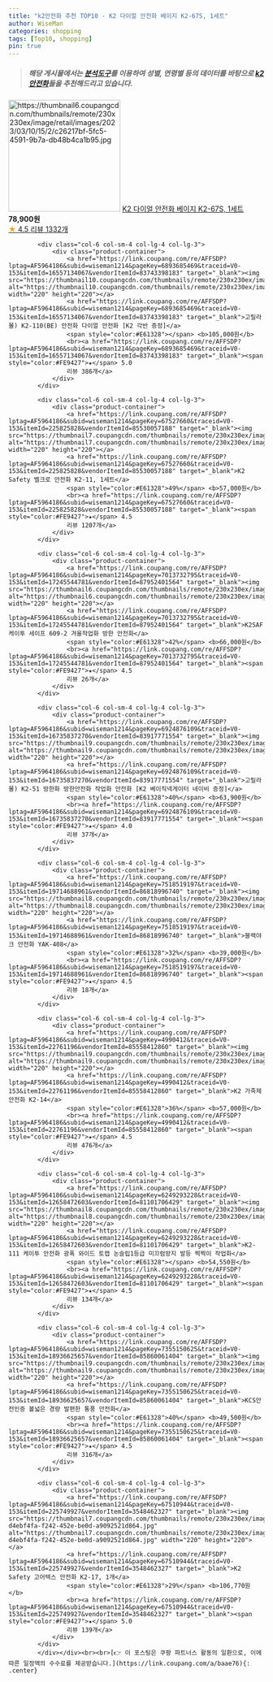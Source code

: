 ```yaml
---
title: "k2안전화 추천 TOP10 - K2 다이얼 안전화 베이지 K2-67S, 1세트"
author: WiseMan
categories: shopping
tags: [Top10, shopping]
pin: true
---
```


> ##### 해당 게시물에서는 [**분석도구**](https://itemscout.io/)를 이용하여 **성별**, **연령별** 등의 데이터를 바탕으로 [**k2안전화**](https://link.coupang.com/a/baae76)들을 추천해드리고 있습니다.
<div class="container"><div class="row">
            <div class="col-6 col-sm-4 col-lg-4 col-lg-3">
                <div class="product-container">
                    <a href="https://link.coupang.com/re/AFFSDP?lptag=AF5964186&subid=wiseman1214&pageKey=7188479078&traceid=V0-153&itemId=18144221260&vendorItemId=85294616352" target="_blank"><img src="https://thumbnail6.coupangcdn.com/thumbnails/remote/230x230ex/image/retail/images/2023/03/10/15/2/c26217bf-5fc5-4591-9b7a-db48b4ca1b95.jpg" alt="https://thumbnail6.coupangcdn.com/thumbnails/remote/230x230ex/image/retail/images/2023/03/10/15/2/c26217bf-5fc5-4591-9b7a-db48b4ca1b95.jpg" width="220" height="220"></a>
                    <a href="https://link.coupang.com/re/AFFSDP?lptag=AF5964186&subid=wiseman1214&pageKey=7188479078&traceid=V0-153&itemId=18144221260&vendorItemId=85294616352" target="_blank">K2 다이얼 안전화 베이지 K2-67S, 1세트</a>
                    <span style="color:#E61328"></span> <b>78,900원</b>
                    <br><a href="https://link.coupang.com/re/AFFSDP?lptag=AF5964186&subid=wiseman1214&pageKey=7188479078&traceid=V0-153&itemId=18144221260&vendorItemId=85294616352" target="_blank"><span style="color:#FE9427">★</span> 4.5
                    리뷰 1332개</a>
                </div>
            </div>
            
            <div class="col-6 col-sm-4 col-lg-4 col-lg-3">
                <div class="product-container">
                    <a href="https://link.coupang.com/re/AFFSDP?lptag=AF5964186&subid=wiseman1214&pageKey=6893685469&traceid=V0-153&itemId=16557134067&vendorItemId=83743398183" target="_blank"><img src="https://thumbnail10.coupangcdn.com/thumbnails/remote/230x230ex/image/vendor_inventory/d9d4/86d67b69a53c7f8cd053068f3d7654c8fe25e8bccab3cea830fbec7b620e.jpg" alt="https://thumbnail10.coupangcdn.com/thumbnails/remote/230x230ex/image/vendor_inventory/d9d4/86d67b69a53c7f8cd053068f3d7654c8fe25e8bccab3cea830fbec7b620e.jpg" width="220" height="220"></a>
                    <a href="https://link.coupang.com/re/AFFSDP?lptag=AF5964186&subid=wiseman1214&pageKey=6893685469&traceid=V0-153&itemId=16557134067&vendorItemId=83743398183" target="_blank">고릴라몰) K2-110(BE) 안전화 다이얼 안전화 [K2 각반 증정]</a>
                    <span style="color:#E61328"></span> <b>105,000원</b>
                    <br><a href="https://link.coupang.com/re/AFFSDP?lptag=AF5964186&subid=wiseman1214&pageKey=6893685469&traceid=V0-153&itemId=16557134067&vendorItemId=83743398183" target="_blank"><span style="color:#FE9427">★</span> 5.0
                    리뷰 386개</a>
                </div>
            </div>
            
            <div class="col-6 col-sm-4 col-lg-4 col-lg-3">
                <div class="product-container">
                    <a href="https://link.coupang.com/re/AFFSDP?lptag=AF5964186&subid=wiseman1214&pageKey=67527660&traceid=V0-153&itemId=225825828&vendorItemId=85530057188" target="_blank"><img src="https://thumbnail7.coupangcdn.com/thumbnails/remote/230x230ex/image/vendor_inventory/d49d/7c1ed01639d3ccb5e37435177315832c183789a6c611d20639bb4fd7dcba.png" alt="https://thumbnail7.coupangcdn.com/thumbnails/remote/230x230ex/image/vendor_inventory/d49d/7c1ed01639d3ccb5e37435177315832c183789a6c611d20639bb4fd7dcba.png" width="220" height="220"></a>
                    <a href="https://link.coupang.com/re/AFFSDP?lptag=AF5964186&subid=wiseman1214&pageKey=67527660&traceid=V0-153&itemId=225825828&vendorItemId=85530057188" target="_blank">K2 Safety 벨크로 안전화 K2-11, 1세트</a>
                    <span style="color:#E61328">49%</span> <b>57,000원</b>
                    <br><a href="https://link.coupang.com/re/AFFSDP?lptag=AF5964186&subid=wiseman1214&pageKey=67527660&traceid=V0-153&itemId=225825828&vendorItemId=85530057188" target="_blank"><span style="color:#FE9427">★</span> 4.5
                    리뷰 1207개</a>
                </div>
            </div>
            
            <div class="col-6 col-sm-4 col-lg-4 col-lg-3">
                <div class="product-container">
                    <a href="https://link.coupang.com/re/AFFSDP?lptag=AF5964186&subid=wiseman1214&pageKey=7013732795&traceid=V0-153&itemId=17245544781&vendorItemId=87952401564" target="_blank"><img src="https://thumbnail6.coupangcdn.com/thumbnails/remote/230x230ex/image/vendor_inventory/8d88/d7a35a029c41bdda2874a17380f77e90d7807832e8661ded7a47c18665ba.jpg" alt="https://thumbnail6.coupangcdn.com/thumbnails/remote/230x230ex/image/vendor_inventory/8d88/d7a35a029c41bdda2874a17380f77e90d7807832e8661ded7a47c18665ba.jpg" width="220" height="220"></a>
                    <a href="https://link.coupang.com/re/AFFSDP?lptag=AF5964186&subid=wiseman1214&pageKey=7013732795&traceid=V0-153&itemId=17245544781&vendorItemId=87952401564" target="_blank">K2SAF 케이투 세이프 609-2 겨울작업화 방한 안전화</a>
                    <span style="color:#E61328">42%</span> <b>66,000원</b>
                    <br><a href="https://link.coupang.com/re/AFFSDP?lptag=AF5964186&subid=wiseman1214&pageKey=7013732795&traceid=V0-153&itemId=17245544781&vendorItemId=87952401564" target="_blank"><span style="color:#FE9427">★</span> 4.5
                    리뷰 26개</a>
                </div>
            </div>
            
            <div class="col-6 col-sm-4 col-lg-4 col-lg-3">
                <div class="product-container">
                    <a href="https://link.coupang.com/re/AFFSDP?lptag=AF5964186&subid=wiseman1214&pageKey=6924876109&traceid=V0-153&itemId=16735837270&vendorItemId=83917771554" target="_blank"><img src="https://thumbnail9.coupangcdn.com/thumbnails/remote/230x230ex/image/vendor_inventory/73ae/04be2902e04dfd795295b840a5bf24a938ce2b394aa7672e900bba62f057.jpg" alt="https://thumbnail9.coupangcdn.com/thumbnails/remote/230x230ex/image/vendor_inventory/73ae/04be2902e04dfd795295b840a5bf24a938ce2b394aa7672e900bba62f057.jpg" width="220" height="220"></a>
                    <a href="https://link.coupang.com/re/AFFSDP?lptag=AF5964186&subid=wiseman1214&pageKey=6924876109&traceid=V0-153&itemId=16735837270&vendorItemId=83917771554" target="_blank">고릴라몰) K2-51 방한화 방한안전화 작업화 안전화 [K2 베이직넥게이터 네이비 증정]</a>
                    <span style="color:#E61328">40%</span> <b>63,900원</b>
                    <br><a href="https://link.coupang.com/re/AFFSDP?lptag=AF5964186&subid=wiseman1214&pageKey=6924876109&traceid=V0-153&itemId=16735837270&vendorItemId=83917771554" target="_blank"><span style="color:#FE9427">★</span> 4.0
                    리뷰 37개</a>
                </div>
            </div>
            
            <div class="col-6 col-sm-4 col-lg-4 col-lg-3">
                <div class="product-container">
                    <a href="https://link.coupang.com/re/AFFSDP?lptag=AF5964186&subid=wiseman1214&pageKey=7518519197&traceid=V0-153&itemId=19714688961&vendorItemId=86818996740" target="_blank"><img src="https://thumbnail8.coupangcdn.com/thumbnails/remote/230x230ex/image/vendor_inventory/a6bd/270964278d34fb4a4b96e2cad030ab3abca22d321eedd6cdcdac3c30974d.jpg" alt="https://thumbnail8.coupangcdn.com/thumbnails/remote/230x230ex/image/vendor_inventory/a6bd/270964278d34fb4a4b96e2cad030ab3abca22d321eedd6cdcdac3c30974d.jpg" width="220" height="220"></a>
                    <a href="https://link.coupang.com/re/AFFSDP?lptag=AF5964186&subid=wiseman1214&pageKey=7518519197&traceid=V0-153&itemId=19714688961&vendorItemId=86818996740" target="_blank">블랙야크 안전화 YAK-408</a>
                    <span style="color:#E61328">32%</span> <b>39,000원</b>
                    <br><a href="https://link.coupang.com/re/AFFSDP?lptag=AF5964186&subid=wiseman1214&pageKey=7518519197&traceid=V0-153&itemId=19714688961&vendorItemId=86818996740" target="_blank"><span style="color:#FE9427">★</span> 4.5
                    리뷰 18개</a>
                </div>
            </div>
            
            <div class="col-6 col-sm-4 col-lg-4 col-lg-3">
                <div class="product-container">
                    <a href="https://link.coupang.com/re/AFFSDP?lptag=AF5964186&subid=wiseman1214&pageKey=4990412&traceid=V0-153&itemId=22761196&vendorItemId=85558412860" target="_blank"><img src="https://thumbnail9.coupangcdn.com/thumbnails/remote/230x230ex/image/vendor_inventory/0769/7ef3ec764ecc6c287cf099d5d218c71c51a271034cc2cf796fe465feb434.jpg" alt="https://thumbnail9.coupangcdn.com/thumbnails/remote/230x230ex/image/vendor_inventory/0769/7ef3ec764ecc6c287cf099d5d218c71c51a271034cc2cf796fe465feb434.jpg" width="220" height="220"></a>
                    <a href="https://link.coupang.com/re/AFFSDP?lptag=AF5964186&subid=wiseman1214&pageKey=4990412&traceid=V0-153&itemId=22761196&vendorItemId=85558412860" target="_blank">K2 가죽제 안전화 K2-14</a>
                    <span style="color:#E61328">36%</span> <b>57,000원</b>
                    <br><a href="https://link.coupang.com/re/AFFSDP?lptag=AF5964186&subid=wiseman1214&pageKey=4990412&traceid=V0-153&itemId=22761196&vendorItemId=85558412860" target="_blank"><span style="color:#FE9427">★</span> 4.5
                    리뷰 476개</a>
                </div>
            </div>
            
            <div class="col-6 col-sm-4 col-lg-4 col-lg-3">
                <div class="product-container">
                    <a href="https://link.coupang.com/re/AFFSDP?lptag=AF5964186&subid=wiseman1214&pageKey=6249293228&traceid=V0-153&itemId=12658472603&vendorItemId=81101706429" target="_blank"><img src="https://thumbnail8.coupangcdn.com/thumbnails/remote/230x230ex/image/vendor_inventory/b349/e04eaf4fd1e596eb7bc2b8922d8f0d6a68ce333a998bdf22bdc624df31e1.jpg" alt="https://thumbnail8.coupangcdn.com/thumbnails/remote/230x230ex/image/vendor_inventory/b349/e04eaf4fd1e596eb7bc2b8922d8f0d6a68ce333a998bdf22bdc624df31e1.jpg" width="220" height="220"></a>
                    <a href="https://link.coupang.com/re/AFFSDP?lptag=AF5964186&subid=wiseman1214&pageKey=6249293228&traceid=V0-153&itemId=12658472603&vendorItemId=81101706429" target="_blank">K2-111 케이투 안전화 광폭 와이드 토캡 논슬립1등급 미끄럼방지 발등 찍찍이 작업화</a>
                    <span style="color:#E61328"></span> <b>54,550원</b>
                    <br><a href="https://link.coupang.com/re/AFFSDP?lptag=AF5964186&subid=wiseman1214&pageKey=6249293228&traceid=V0-153&itemId=12658472603&vendorItemId=81101706429" target="_blank"><span style="color:#FE9427">★</span> 4.5
                    리뷰 134개</a>
                </div>
            </div>
            
            <div class="col-6 col-sm-4 col-lg-4 col-lg-3">
                <div class="product-container">
                    <a href="https://link.coupang.com/re/AFFSDP?lptag=AF5964186&subid=wiseman1214&pageKey=7355150625&traceid=V0-153&itemId=18936625657&vendorItemId=85860061404" target="_blank"><img src="https://thumbnail9.coupangcdn.com/thumbnails/remote/230x230ex/image/vendor_inventory/fefb/241d632de8fd06975ba70ef3dec9f3d96ed1ff4fff1210c74cad9bba5877.jpg" alt="https://thumbnail9.coupangcdn.com/thumbnails/remote/230x230ex/image/vendor_inventory/fefb/241d632de8fd06975ba70ef3dec9f3d96ed1ff4fff1210c74cad9bba5877.jpg" width="220" height="220"></a>
                    <a href="https://link.coupang.com/re/AFFSDP?lptag=AF5964186&subid=wiseman1214&pageKey=7355150625&traceid=V0-153&itemId=18936625657&vendorItemId=85860061404" target="_blank">KCS안전인증 볼넓은 경량 발편한 통풍 안전화</a>
                    <span style="color:#E61328">40%</span> <b>49,500원</b>
                    <br><a href="https://link.coupang.com/re/AFFSDP?lptag=AF5964186&subid=wiseman1214&pageKey=7355150625&traceid=V0-153&itemId=18936625657&vendorItemId=85860061404" target="_blank"><span style="color:#FE9427">★</span> 4.5
                    리뷰 316개</a>
                </div>
            </div>
            
            <div class="col-6 col-sm-4 col-lg-4 col-lg-3">
                <div class="product-container">
                    <a href="https://link.coupang.com/re/AFFSDP?lptag=AF5964186&subid=wiseman1214&pageKey=67510944&traceid=V0-153&itemId=225749927&vendorItemId=3548462327" target="_blank"><img src="https://thumbnail7.coupangcdn.com/thumbnails/remote/230x230ex/image/retail/images/405554605422514-d4ebf4fa-f242-452e-be0d-a9092521d864.jpg" alt="https://thumbnail7.coupangcdn.com/thumbnails/remote/230x230ex/image/retail/images/405554605422514-d4ebf4fa-f242-452e-be0d-a9092521d864.jpg" width="220" height="220"></a>
                    <a href="https://link.coupang.com/re/AFFSDP?lptag=AF5964186&subid=wiseman1214&pageKey=67510944&traceid=V0-153&itemId=225749927&vendorItemId=3548462327" target="_blank">K2 Safety 고어텍스 안전화 K2-17, 1개</a>
                    <span style="color:#E61328">29%</span> <b>106,770원</b>
                    <br><a href="https://link.coupang.com/re/AFFSDP?lptag=AF5964186&subid=wiseman1214&pageKey=67510944&traceid=V0-153&itemId=225749927&vendorItemId=3548462327" target="_blank"><span style="color:#FE9427">★</span> 5.0
                    리뷰 139개</a>
                </div>
            </div>
            </div></div><br><br>[👉 이 포스팅은 쿠팡 파트너스 활동의 일환으로, 이에 따른 일정액의 수수료를 제공받습니다.](https://link.coupang.com/a/baae76){: .center}